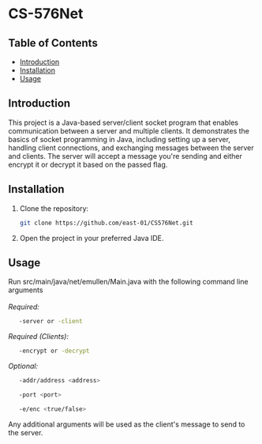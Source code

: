 CS-576Net
==============
## Table of Contents
- [Introduction](#introduction)
- [Installation](#installation)
- [Usage](#usage)

## Introduction
This project is a Java-based server/client socket program that enables communication between a server and multiple clients. It demonstrates the basics of socket programming in Java, including setting up a server, handling client connections, and exchanging messages between the server and clients. The server will accept a message you're sending and either encrypt it or decrypt it based on the passed flag.

## Installation
1. Clone the repository:
   ```bash
   git clone https://github.com/east-01/CS576Net.git
   ```
2. Open the project in your preferred Java IDE.

## Usage
Run src/main/java/net/emullen/Main.java with the following command line arguments<br>
<br>
*Required:*
```bash
   -server or -client
```
*Required (Clients):*
```bash
   -encrypt or -decrypt
```
*Optional:*
```bash
   -addr/address <address>
```
```bash
   -port <port>
```
```bash
   -e/enc <true/false>
```
Any additional arguments will be used as the client's message to send to the server.